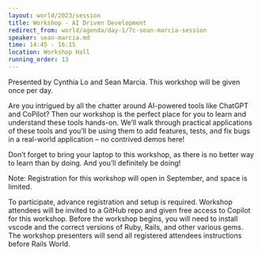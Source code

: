 ```yaml
---
layout: world/2023/session
title: Workshop - AI Driven Development
redirect_from: world/agenda/day-1/7c-sean-marcia-session
speaker: sean-marcia.md
time: 14:45 - 16:15
location: Workshop Hall
running_order: 13
---
```


Presented by Cynthia Lo and Sean Marcia. This workshop will be given once per day.

Are you intrigued by all the chatter around AI-powered tools like ChatGPT and CoPilot? Then our workshop is the perfect place for you to learn and understand these tools hands-on. We’ll walk through practical applications of these tools and you’ll be using them to add features, tests, and fix bugs in a real-world application – no contrived demos here!

Don’t forget to bring your laptop to this workshop, as there is no better way to learn than by doing. And you’ll definitely be doing!

Note: Registration for this workshop will open in September, and space is limited.

To participate, advance registration and setup is required. Workshop attendees will be invited to a GitHub repo and given free access to Copilot for this workshop. Before the workshop begins, you will need to install vscode and the correct versions of Ruby, Rails, and other various gems. The workshop presenters will send all registered attendees instructions before Rails World.

